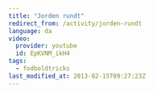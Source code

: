 ```yaml
---
title: "Jorden rundt"
redirect_from: /activity/jorden-rundt
language: da
video:
  provider: youtube
  id: EpKVNM_ikH4
tags:
  - fodboldtricks
last_modified_at: 2013-02-15T09:27:23Z
---
```



